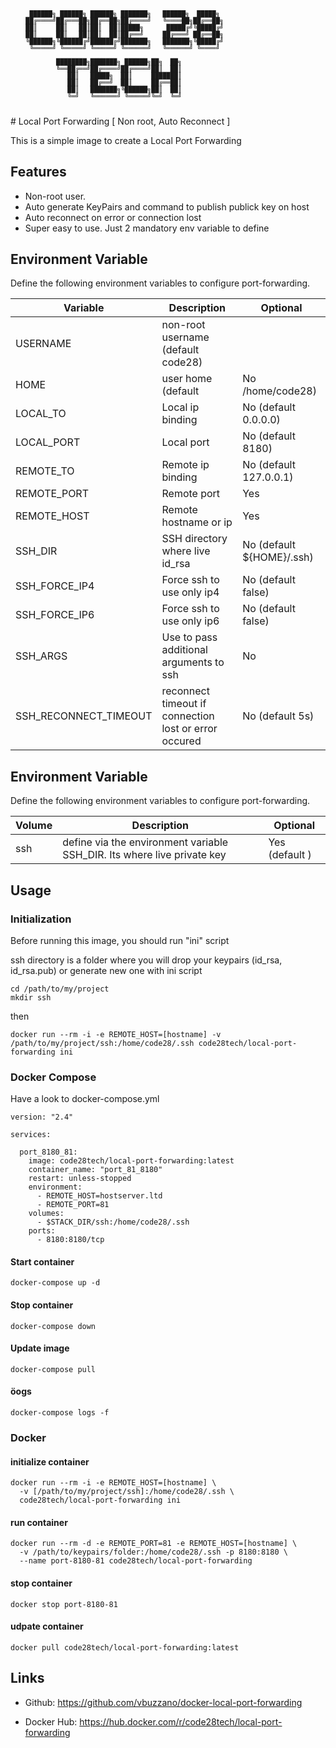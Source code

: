 <code>

         ██████╗ ██████╗ ██████╗ ███████╗   ██████╗  █████╗   
        ██╔════╝██╔═══██╗██╔══██╗██╔════╝   ╚════██╗██╔══██╗  
        ██║     ██║   ██║██║  ██║█████╗      █████╔╝╚█████╔╝  
        ██║     ██║   ██║██║  ██║██╔══╝     ██╔═══╝ ██╔══██╗  
        ╚██████╗╚██████╔╝██████╔╝███████╗   ███████╗╚█████╔╝  
         ╚═════╝ ╚═════╝ ╚═════╝ ╚══════╝   ╚══════╝ ╚════╝   
        
                ████████╗███████╗ ██████╗██╗  ██╗  
                ╚══██╔══╝██╔════╝██╔════╝██║  ██║  
                   ██║   █████╗  ██║     ███████║  
                   ██║   ██╔══╝  ██║     ██╔══██║  
                   ██║   ███████╗╚██████╗██║  ██║  
                   ╚═╝   ╚══════╝ ╚═════╝╚═╝  ╚═╝  
</code>
# Local Port Forwarding [ Non root, Auto Reconnect ]

This is a simple image to create a Local Port Forwarding 

## Features

* Non-root user.  
* Auto generate KeyPairs and command to publish publick key on host 
* Auto reconnect on error or connection lost
* Super easy to use. Just 2 mandatory env variable to define

## Environment Variable

Define the following environment variables to configure port-forwarding.

Variable | Description | Optional
-------- | ----------- | --------
USERNAME | non-root username (default code28)
HOME | user home (default | No  /home/code28)
LOCAL_TO | Local ip binding | No  (default 0.0.0.0)
LOCAL_PORT | Local port | No (default 8180)
REMOTE_TO | Remote ip binding | No (default 127.0.0.1)
REMOTE_PORT | Remote port | Yes
REMOTE_HOST | Remote hostname or ip | Yes
SSH_DIR | SSH directory where live id_rsa | No (default ${HOME}/.ssh)
SSH_FORCE_IP4 | Force ssh to use only ip4 | No (default false)
SSH_FORCE_IP6 | Force ssh to use only ip6 | No (default false)
SSH_ARGS | Use to pass additional arguments to ssh | No 
SSH_RECONNECT_TIMEOUT | reconnect timeout if connection lost or error occured | No (default 5s) 

## Environment Variable

Define the following environment variables to configure port-forwarding.

Volume | Description | Optional
-------- | ----------- | --------
ssh | define via the environment variable SSH_DIR. Its where live private key | Yes (default )

## Usage

### Initialization

Before running this image, you should run "ini" script

ssh directory is a folder where you will drop your keypairs (id_rsa, id_rsa.pub) or generate new one with ini script

    cd /path/to/my/project  
    mkdir ssh  

then

    docker run --rm -i -e REMOTE_HOST=[hostname] -v /path/to/my/project/ssh:/home/code28/.ssh code28tech/local-port-forwarding ini  


### Docker Compose
  
Have a look to docker-compose.yml  

    version: "2.4"  
      
    services:  
      
      port_8180_81:  
        image: code28tech/local-port-forwarding:latest  
        container_name: "port_81_8180"  
        restart: unless-stopped  
        environment:  
          - REMOTE_HOST=hostserver.ltd  
          - REMOTE_PORT=81  
        volumes:  
          - $STACK_DIR/ssh:/home/code28/.ssh  
        ports:  
          - 8180:8180/tcp  

#### Start container

    docker-compose up -d  

#### Stop container

    docker-compose down  

#### Update image

    docker-compose pull  

#### öogs

    docker-compose logs -f  


### Docker

#### initialize container

    docker run --rm -i -e REMOTE_HOST=[hostname] \  
      -v [/path/to/my/project/ssh]:/home/code28/.ssh \  
      code28tech/local-port-forwarding ini

#### run container

    docker run --rm -d -e REMOTE_PORT=81 -e REMOTE_HOST=[hostname] \
      -v /path/to/keypairs/folder:/home/code28/.ssh -p 8180:8180 \ 
      --name port-8180-81 code28tech/local-port-forwarding

#### stop container

    docker stop port-8180-81

#### udpate container 

    docker pull code28tech/local-port-forwarding:latest

## Links

- Github: https://github.com/vbuzzano/docker-local-port-forwarding

- Docker Hub: https://hub.docker.com/r/code28tech/local-port-forwarding
